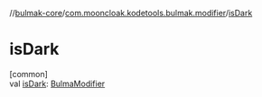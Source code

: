 //[bulmak-core](../../index.md)/[com.mooncloak.kodetools.bulmak.modifier](index.md)/[isDark](is-dark.md)

# isDark

[common]\
val [isDark](is-dark.md): [BulmaModifier](-bulma-modifier/index.md)
